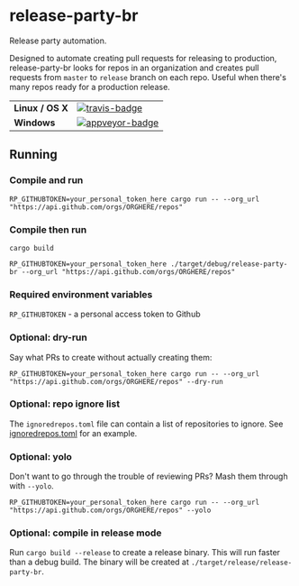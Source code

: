 # release-party-br

Release party automation.

Designed to automate creating pull requests for releasing to production, release-party-br looks for repos in an 
organization and creates pull requests from `master` to `release` branch on each repo.  Useful when there's many 
repos ready for a production release.

<table>
    <tr>
        <td><strong>Linux / OS X</strong></td>
        <td><a href="https://travis-ci.org/matthewkmayer/release-party-BR" title="Travis Build Status"><img src="https://travis-ci.org/matthewkmayer/release-party-BR.svg?branch=master" alt="travis-badge"></img></a></td>
    </tr>
    <tr>
        <td><strong>Windows</strong></td>
        <td><a href="https://ci.appveyor.com/project/matthewkmayer/release-party-br" title="Appveyor Build Status"><img src="https://ci.appveyor.com/api/projects/status/gkiqfanbhjrhhh8v/branch/master?svg=true" alt="appveyor-badge"></img></a></td>
    </tr>
</table>


## Running

### Compile and run

`RP_GITHUBTOKEN=your_personal_token_here cargo run -- --org_url "https://api.github.com/orgs/ORGHERE/repos"`

### Compile then run

`cargo build`

`RP_GITHUBTOKEN=your_personal_token_here ./target/debug/release-party-br --org_url "https://api.github.com/orgs/ORGHERE/repos"`

### Required environment variables

`RP_GITHUBTOKEN` - a personal access token to Github

### Optional: dry-run

Say what PRs to create without actually creating them:

`RP_GITHUBTOKEN=your_personal_token_here cargo run -- --org_url "https://api.github.com/orgs/ORGHERE/repos" --dry-run`

### Optional: repo ignore list

The `ignoredrepos.toml` file can contain a list of repositories to ignore.  See [ignoredrepos.toml](ignoredrepos.toml) 
for an example.

### Optional: yolo

Don't want to go through the trouble of reviewing PRs?  Mash them through with `--yolo`.

`RP_GITHUBTOKEN=your_personal_token_here cargo run -- --org_url "https://api.github.com/orgs/ORGHERE/repos" --yolo`

### Optional: compile in release mode

Run `cargo build --release` to create a release binary.  This will run faster than a debug build.  The binary will be created at 
`./target/release/release-party-br`.